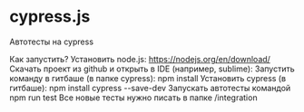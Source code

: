 # cypress.js
Автотесты на cypress

Как запустить?
Установить node.js: https://nodejs.org/en/download/
Скачать проект из github и открыть в IDE (например, sublime):
Запустить команду в гитбаше (в папке cypress): npm install
Установить cypress (в гитбаше): npm install cypress --save-dev
Запускать автотесты командой npm run test
Все новые тесты нужно писать в папке /integration
